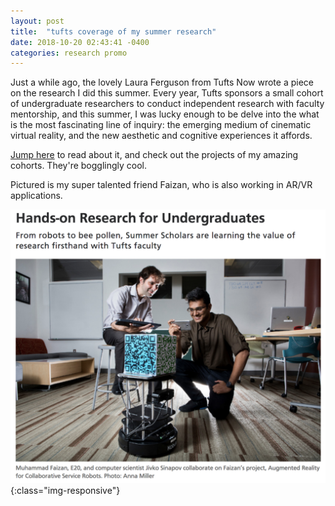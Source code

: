 ```yaml
--- 
layout: post 
title:  "tufts coverage of my summer research" 
date: 2018-10-20 02:43:41 -0400 
categories: research promo 
---
```


Just a while ago, the lovely Laura Ferguson from Tufts Now wrote a piece
on the research I did this summer.  Every year, Tufts sponsors a small cohort of
undergraduate researchers to conduct independent research with faculty mentorship,
and this summer, I was lucky enough to be delve into the what is the most fascinating line of inquiry:
the emerging medium of cinematic virtual reality, and the new aesthetic and cognitive experiences it affords.

[Jump here](https://web.archive.org/web/20181020174741/https://now.tufts.edu/articles/hands-research-undergraduates) to read about it, and
check out the projects of my amazing cohorts. They're bogglingly cool.

Pictured is my super talented friend Faizan, who is also working in
AR/VR applications.


![Faizan](/assets/faizan.png){:class="img-responsive"}